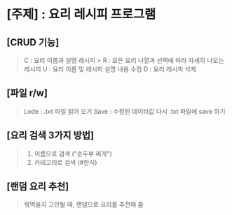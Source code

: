 # [주제] : 요리 레시피 프로그램

## [CRUD 기능]
> C : 요리 이름과 설명 레시피 >
> R : 모든 요리 나열과 선택에 따라 자세히 나오는 레시피
> U : 요리 이름 및 레시피 설명 내용 수정
> D : 요리 레시피 삭제

## [파일 r/w]
> Lode : .txt 파일 읽어 오기
> Save : 수정된 데이터값 다시 .txt 파일에 save 하기

## [요리 검색 3가지 방법]
> 1. 이름으로 검색 ("순두부 찌개")
> 2. 카테고리로 검색 (#한식)

## [랜덤 요리 추천]
> 뭐먹을지 고민될 때, 랜덤으로 요리를 추천해 줌
